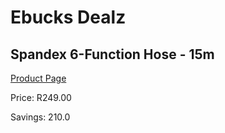 
# Ebucks Dealz
## Spandex 6-Function Hose - 15m
[Product Page](https://www.ebucks.com/web/shop/productSelected.do?prodId=1137014990&catId=714965764)

Price: R249.00

Savings: 210.0


	